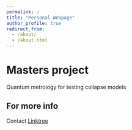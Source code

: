 ```yaml
---
permalink: /
title: "Personal Webpage"
author_profile: true
redirect_from: 
  - /about/
  - /about.html
---
```


Masters project
======

Quantum metrology for testing collapse models



For more info
------
Contact [Linktree]("https://linktr.ee/krishnae2001")
